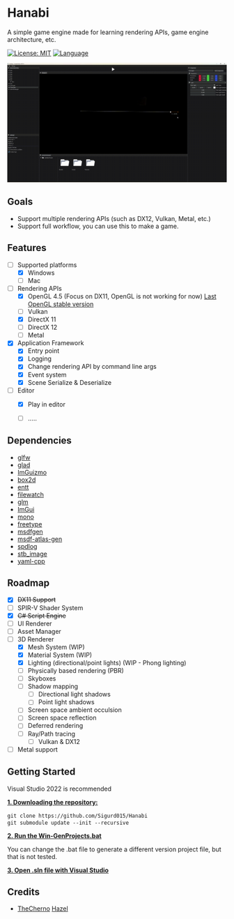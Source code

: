 # Hanabi

A simple game engine made for learning rendering APIs, game engine architecture, etc.

[![License: MIT](https://img.shields.io/badge/License-MIT-blue.svg)](https://opensource.org/licenses/MIT)
[![Language](https://img.shields.io/badge/language-C++-blue.svg)](https://isocpp.org/)

![](https://github.com/Sigurd015/Hanabi/blob/main/images/preview.gif)

## Goals
- Support multiple rendering APIs (such as DX12, Vulkan, Metal, etc.)
- Support full workflow, you can use this to make a game.

## Features
- [ ] Supported platforms
  - [x] Windows
  - [ ] Mac

- [ ] Rendering APIs
  - [x] OpenGL 4.5 (Focus on DX11, OpenGL is not working for now) [Last OpenGL stable version](https://github.com/Sigurd015/Hanabi/tree/db3dd61f69282f66c70edad9f264cac89a241c83)
  - [ ] Vulkan
  - [x] DirectX 11
  - [ ] DirectX 12
  - [ ] Metal

- [x] Application Framework
  - [x] Entry point
  - [x] Logging
  - [x] Change rendering API by command line args
  - [x] Event system
  - [x] Scene Serialize & Deserialize

- [ ] Editor  
  - [x] Play in editor
  - [ ] .....


## Dependencies
- [glfw](https://github.com/glfw/glfw)
- [glad](https://github.com/Dav1dde/glad)
- [ImGuizmo](https://github.com/CedricGuillemet/ImGuizmo)
- [box2d](https://github.com/erincatto/box2d)
- [entt](https://github.com/skypjack/entt)
- [filewatch](https://github.com/ThomasMonkman/filewatch)
- [glm](https://github.com/g-truc/glm/tree/master)
- [ImGui](https://github.com/ocornut/imgui)
- [mono](https://github.com/mono/mono)
- [freetype](https://github.com/freetype/freetype)
- [msdfgen](https://github.com/Chlumsky/msdfgen)
- [msdf-atlas-gen](https://github.com/Chlumsky/msdf-atlas-gen)
- [spdlog](https://github.com/gabime/spdlog)
- [stb_image](https://github.com/nothings/stb/blob/master/stb_image.h)
- [yaml-cpp](https://github.com/jbeder/yaml-cpp)

## Roadmap
- [X] ~~DX11 Support~~
- [ ] SPIR-V Shader System
- [X] ~~C# Script Engine~~
- [ ] UI Renderer
- [ ] Asset Manager
- [ ] 3D Renderer
  - [X] Mesh System (WIP)
  - [X] Material System (WIP)
  - [X] Lighting (directional/point lights) (WIP - Phong lighting)
  - [ ] Physically based rendering (PBR)
  - [ ] Skyboxes
  - [ ] Shadow mapping
    - [ ] Directional light shadows
    - [ ] Point light shadows
  - [ ] Screen space ambient occulsion
  - [ ] Screen space reflection
  - [ ] Deferred rendering
  - [ ] Ray/Path tracing
    - [ ] Vulkan & DX12
- [ ] Metal support

## Getting Started

Visual Studio 2022 is recommended

<ins>**1. Downloading the repository:**</ins>

```
git clone https://github.com/Sigurd015/Hanabi
git submodule update --init --recursive
```

<ins>**2. Run the [Win-GenProjects.bat](https://github.com/Sigurd015/Hanabi/blob/main/Win-GenProjects.bat)**</ins>

You can change the .bat file to generate a different version project file, but that is not tested.

<ins>**3. Open .sln file with Visual Studio**</ins>

## Credits

- [TheCherno](https://www.youtube.com/@TheCherno) [Hazel](https://github.com/TheCherno/Hazel)
